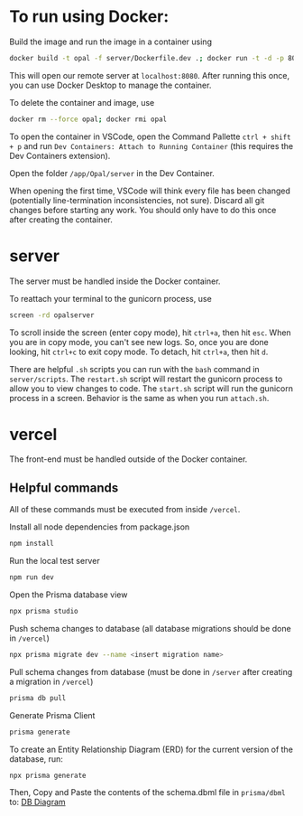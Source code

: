 # To run using Docker:

Build the image and run the image in a container using
```bash
docker build -t opal -f server/Dockerfile.dev .; docker run -t -d -p 8080:8080 --name opal opal
```
This will open our remote server at `localhost:8080`. After running this once, you can use Docker Desktop to manage the container.

To delete the container and image, use
```bash
docker rm --force opal; docker rmi opal
```

To open the container in VSCode, open the Command Pallette `ctrl + shift + p` and run `Dev Containers: Attach to Running Container` (this requires the Dev Containers extension).

Open the folder `/app/Opal/server` in the Dev Container.

When opening the first time, VSCode will think every file has been changed (potentially line-termination inconsistencies, not sure). Discard all git changes before starting any work. You should only have to do this once after creating the container.

# server
The server must be handled inside the Docker container.

To reattach your terminal to the gunicorn process, use
```bash
screen -rd opalserver
```
To scroll inside the screen (enter copy mode), hit `ctrl+a`, then hit `esc`. When you are in copy mode, you can't see new logs. So, once you are done looking, hit `ctrl+c` to exit copy mode. To detach, hit `ctrl+a`, then hit `d`.

There are helpful `.sh` scripts you can run with the `bash` command in `server/scripts`.
The `restart.sh` script will restart the gunicorn process to allow you to view changes to code.
The `start.sh` script will run the gunicorn process in a screen. Behavior is the same as when you run `attach.sh`.

# vercel
The front-end must be handled outside of the Docker container.

## Helpful commands
All of these commands must be executed from inside `/vercel`.

Install all node dependencies from package.json
```bash
npm install
```
Run the local test server
```bash
npm run dev
```
Open the Prisma database view
```bash
npx prisma studio
```
Push schema changes to database (all database migrations should be done in `/vercel`)
```bash
npx prisma migrate dev --name <insert migration name>
```
Pull schema changes from database (must be done in `/server` after creating a migration in `/vercel`)
```bash
prisma db pull
```
Generate Prisma Client
```bash
prisma generate
```
To create an Entity Relationship Diagram (ERD) for the current version of the database, run:
```bash
npx prisma generate
```
Then, Copy and Paste the contents of the schema.dbml file in `prisma/dbml` to: [DB Diagram](https://dbdiagram.io/d)
